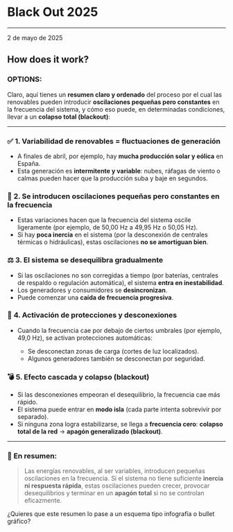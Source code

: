 # Black Out 2025

-----------------------------------------------------------------------------------------------------------

2 de mayo de 2025

## How does it work?


### OPTIONS:  


Claro, aquí tienes un **resumen claro y ordenado** del proceso por el cual las renovables pueden introducir **oscilaciones pequeñas pero constantes** en la frecuencia del sistema, y cómo eso puede, en determinadas condiciones, llevar a un **colapso total (blackout)**:

---

### ✅ **1. Variabilidad de renovables = fluctuaciones de generación**

* A finales de abril, por ejemplo, hay **mucha producción solar y eólica** en España.
* Esta generación es **intermitente y variable**: nubes, ráfagas de viento o calmas pueden hacer que la producción suba y baje en segundos.

### 🔁 **2. Se introducen oscilaciones pequeñas pero constantes en la frecuencia**

* Estas variaciones hacen que la frecuencia del sistema oscile ligeramente (por ejemplo, de 50,00 Hz a 49,95 Hz o 50,05 Hz).
* Si hay **poca inercia** en el sistema (por la desconexión de centrales térmicas o hidráulicas), estas oscilaciones **no se amortiguan bien**.

### ⚖️ **3. El sistema se desequilibra gradualmente**

* Si las oscilaciones no son corregidas a tiempo (por baterías, centrales de respaldo o regulación automática), el sistema **entra en inestabilidad**.
* Los generadores y consumidores se **desincronizan**.
* Puede comenzar una **caída de frecuencia progresiva**.

### 🧨 **4. Activación de protecciones y desconexiones**

* Cuando la frecuencia cae por debajo de ciertos umbrales (por ejemplo, 49,0 Hz), se activan protecciones automáticas:

  * Se desconectan zonas de carga (cortes de luz localizados).
  * Algunos generadores también se desconectan por seguridad.

### 💣 **5. Efecto cascada y colapso (blackout)**

* Si las desconexiones empeoran el desequilibrio, la frecuencia cae más rápido.
* El sistema puede entrar en **modo isla** (cada parte intenta sobrevivir por separado).
* Si ninguna zona logra estabilizarse, se llega a **frecuencia cero**: **colapso total de la red** → **apagón generalizado (blackout)**.

---

### 🎯 En resumen:

> Las energías renovables, al ser variables, introducen pequeñas oscilaciones en la frecuencia.
> Si el sistema no tiene suficiente **inercia ni respuesta rápida**, estas oscilaciones pueden crecer, provocar desequilibrios y terminar en un **apagón total** si no se controlan eficazmente.

¿Quieres que este resumen lo pase a un esquema tipo infografía o bullet gráfico?

